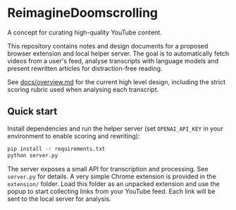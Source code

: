 # ReimagineDoomscrolling

A concept for curating high-quality YouTube content.

This repository contains notes and design documents for a proposed browser extension and local helper server. The goal is to automatically fetch videos from a user's feed, analyse transcripts with language models and present rewritten articles for distraction-free reading.

See [docs/overview.md](docs/overview.md) for the current high level design, including the strict scoring rubric used when analysing each transcript.

## Quick start

Install dependencies and run the helper server (set `OPENAI_API_KEY` in your environment to enable scoring and rewriting):

```bash
pip install -r requirements.txt
python server.py
```

The server exposes a small API for transcription and processing. See
`server.py` for details. A very simple Chrome extension is provided in the
`extension/` folder. Load this folder as an unpacked extension and use the popup
to start collecting links from your YouTube feed. Each link will be sent to the
local server for analysis.
